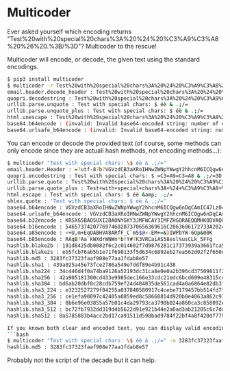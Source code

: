 Multicoder
==========

Ever asked yourself which encoding returns "Test%20with%20special%20chars%3A%20%24%20%C3%A9%C3%A8%20%26%20.%3B/%3D"?
Multicoder to the rescue!

Multicoder will encode, or decode, the given text using the standard encodings.

```bash
$ pip3 install multicoder
$ multicoder -r Test%20with%20special%20chars%3A%20%24%20%C3%A9%C3%A8%20%26%20.%3B/%3D
email.header.decode_header : Test%20with%20special%20chars%3A%20%24%20%C3%A9%C3%A8%20%26%20.%3B/%3D
quopri.decodestring : Test%20with%20special%20chars%3A%20%24%20%C3%A9%C3%A8%20%26%20.%3B/%3D
urllib.parse.unquote : Test with special chars: $ éè & .;/=
urllib.parse.unquote_plus : Test with special chars: $ éè & .;/=
html.unescape : Test%20with%20special%20chars%3A%20%24%20%C3%A9%C3%A8%20%26%20.%3B/%3D
base64.b64encode : (invalid: Invalid base64-encoded string: number of data characters (53) cannot be 1 more than a multiple of 4 )
base64.urlsafe_b64encode : (invalid: Invalid base64-encoded string: number of data characters (53) cannot be 1 more than a multiple of 4 )
```

You can encode or decode the provided text (of course, some methods can only encode since they are actuall hash methods, not encoding methods…):
```bash
$ multicoder "Test with special chars: \$ éè & .;/="
email.header.Header : =?utf-8?b?VGVzdCB3aXRoIHNwZWNpYWwgY2hhcnM6ICQgw6nDqCAmIC47Lz0=?=
quopri.encodestring : Test with special chars: $ =C3=A9=C3=A8 & .;/=3D
urllib.parse.quote : Test%20with%20special%20chars%3A%20%24%20%C3%A9%C3%A8%20%26%20.%3B/%3D
urllib.parse.quote_plus : Test+with+special+chars%3A+%24+%C3%A9%C3%A8+%26+.%3B%2F%3D
html.escape : Test with special chars: $ éè &amp; .;/=
shlex.quote : 'Test with special chars: $ éè & .;/='
base64.b64encode : VGVzdCB3aXRoIHNwZWNpYWwgY2hhcnM6ICQgw6nDqCAmIC47Lz0=
base64.urlsafe_b64encode : VGVzdCB3aXRoIHNwZWNpYWwgY2hhcnM6ICQgw6nDqCAmIC47Lz0=
base64.b32encode : KRSXG5BAO5UXI2BAONYGKY3JMFWCAY3IMFZHGORAEQQMHKODVAQCMIBOHMXT2===
base64.b16encode : 546573742077697468207370656369616C2063686172733A202420C3A9C3A82026202E3B2F3D
base64.a85encode : <+U,m+EqOABHVA8ARfF_C`m5$@<-EM+=&)IWPbYW-6Op&00K
base64.b85encode : RAqB?Aa`kWXdrWNWn*b!Y#?K3VRCaiAS58esl%usCLk_5FFg
hashlib.blake2b : 191d8425db0082f6c2c014602f7d9876281c17373939a3661fca520d47c43ba5b941856674e15487aa251b77efaf3dbb9470b90d88e85b3d12660c2c45abaf91
hashlib.blake2s : eb5fcb76ab5b1e71f698133f5d634c6892eb27ea562d02f2f650e0826a2c9dbc
hashlib.md5 : 3283fc37323faaf908e77aa1fdab8e57
hashlib.sha1 : 439a025a45e73fce2786a549e7ddf89e4b91c438
hashlib.sha224 : 34c446d4f0a74ba9126a52193dc31ca8e0e0a2b396cd37509811f291
hashlib.sha256 : 42a905181300cd433e9985dec166e33cdc21edc6bcd699e48315cef41d00a9a8
hashlib.sha384 : bd6ab20dbf0c28cdb759ef24d404035de561cad4a0a6864e82db3f5047e183da8f33820887dbe8a7e3b867f4175600c1
hashlib.sha3_224 : e3232527279f04255a037840580917c4cebe7179457bb514fd7fc920
hashlib.sha3_256 : ce1efa90097c42405a0859ed8c58660814d920b0e4063a862c97852bc164c91c
hashlib.sha3_384 : 0b6e96e03855a57b01c4da29793ca3790b024a860ca3c858092ea361be9872d72001b1c7878cf7bea13a4aae5c3a0dc2
hashlib.sha3_512 : bc72fb7932dd319d4b5622d91e921b44e2a0ad3ab21205c6c7dd8558dadd491b0e7abfdf9b5c345c6120e8686c26aab71df5520b30839bd1907ae305d2060fba
hashlib.sha512 : 8a5785883b4acc2bd17ca91511d598bad9784f22bf4a8f420df779a8beae43cdee3e2053d47e40b89b29ce4804c6043ad36c75e8f2c3496c0473cb97c0e60ea6```

If you known both clear and encoded text, you can display valid encodings:
```bash
$ multicoder "Test with special chars: \$ éè & .;/=" -o 3283fc37323faaf908e77aa1fdab8e57
hashlib.md5 : 3283fc37323faaf908e77aa1fdab8e57
```

Probably not the script of the decade but it can help.